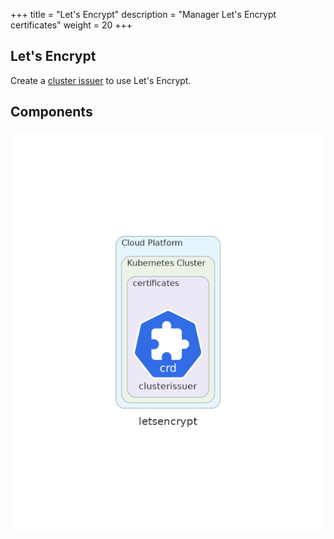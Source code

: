 +++
title = "Let's Encrypt"
description = "Manager Let's Encrypt certificates"
weight = 20
+++

## Let's Encrypt

Create a [cluster issuer](https://cert-manager.io/docs/concepts/issuer/) to use Let's Encrypt.

## Components

<img src="/docs/images/letsencrypt.png"
 alt="Cert-Manager CRD"
 class="mt-3 mb-3 border border-info rounded">